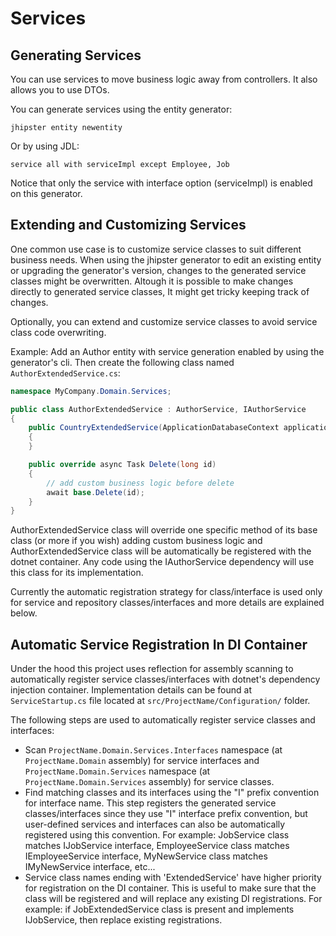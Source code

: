 # Services

## Generating Services

You can use services to move business logic away from controllers. It also allows you to use DTOs.

You can generate services using the entity generator:

`jhipster entity newentity`

Or by using JDL:

`service all with serviceImpl except Employee, Job`

Notice that only the service with interface option (serviceImpl) is enabled on this generator.

## Extending and Customizing Services

One common use case is to customize service classes to suit different business needs. When using the jhipster generator to edit an existing entity or upgrading the generator's version, changes to the generated service classes might be overwritten. Altough it is possible to make changes directly to generated service classes, It might get tricky keeping track of changes.

Optionally, you can extend and customize service classes to avoid service class code overwriting.

Example:
Add an Author entity with service generation enabled by using the generator's cli.
Then create the following class named `AuthorExtendedService.cs`:

```csharp
namespace MyCompany.Domain.Services;

public class AuthorExtendedService : AuthorService, IAuthorService
{
    public CountryExtendedService(ApplicationDatabaseContext applicationDatabaseContext) : base(applicationDatabaseContext)
    {
    }

    public override async Task Delete(long id)
    {
        // add custom business logic before delete
        await base.Delete(id);
    }
}
```

AuthorExtendedService class will override one specific method of its base class (or more if you wish) adding custom business logic and AuthorExtendedService class will be automatically be registered with the dotnet container. Any code using the IAuthorService dependency will use this class for its implementation.

Currently the automatic registration strategy for class/interface is used only for service and repository classes/interfaces and more details are explained below.

## Automatic Service Registration In DI Container

Under the hood this project uses reflection for assembly scanning to automatically register service classes/interfaces with dotnet's dependency injection container. Implementation details can be found at `ServiceStartup.cs` file located at `src/ProjectName/Configuration/` folder.

The following steps are used to automatically register service classes and interfaces:

- Scan `ProjectName.Domain.Services.Interfaces` namespace (at `ProjectName.Domain` assembly) for service interfaces and `ProjectName.Domain.Services` namespace (at `ProjectName.Domain.Services` assembly) for service classes.
- Find matching classes and its interfaces using the "I" prefix convention for interface name. This step registers the generated service classes/interfaces since they use "I" interface prefix convention, but user-defined services and interfaces can also be automatically registered using this convention.
  For example: JobService class matches IJobService interface, EmployeeService class matches IEmployeeService interface, MyNewService class matches IMyNewService interface, etc...
- Service class names ending with 'ExtendedService' have higher priority for registration on the DI container. This is useful to make sure that the class will be registered and will replace any existing DI registrations.
  For example: if JobExtendedService class is present and implements IJobService, then replace existing registrations.
